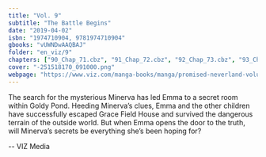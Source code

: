 ```yaml
---
title: "Vol. 9"
subtitle: "The Battle Begins"
date: "2019-04-02"
isbn: "1974710904, 9781974710904"
gbooks: "vUWNDwAAQBAJ"
folder: "en_viz/9"
chapters: ["90_Chap_71.cbz", "91_Chap_72.cbz", "92_Chap_73.cbz", "93_Chap_74.cbz", "94_Chap_75.cbz", "95_Chap_76.cbz", "96_Chap_77.cbz", "97_Chap_78.cbz", "98_Chap_79.cbz"]
cover: "-251518170_091000.png"
webpage: "https://www.viz.com/manga-books/manga/promised-neverland-volume-9/product/5875"
---
```


<p>The search for the mysterious Minerva has led Emma to a secret room within Goldy Pond. Heeding Minerva’s clues, Emma and the other children have successfully escaped Grace Field House and survived the dangerous terrain of the outside world. But when Emma opens the door to the truth, will Minerva’s secrets be everything she’s been hoping for?</p> -- VIZ Media
